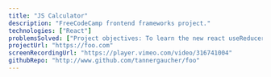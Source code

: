 ```yaml
---
title: "JS Calculator"
description: "FreeCodeCamp frontend frameworks project."
technologies: ["React"]
problemsSolved: ["Project objectives: To learn the new react useReducer hook."]
projectUrl: "https://foo.com"
screenRecordingUrl: "https://player.vimeo.com/video/316741004"
githubRepo: "http://www.github.com/tannergaucher/foo"
---
```

